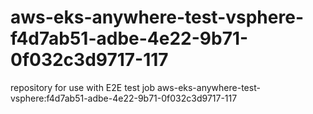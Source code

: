 # aws-eks-anywhere-test-vsphere-f4d7ab51-adbe-4e22-9b71-0f032c3d9717-117
repository for use with E2E test job aws-eks-anywhere-test-vsphere:f4d7ab51-adbe-4e22-9b71-0f032c3d9717-117
